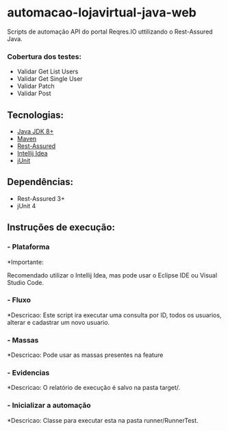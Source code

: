 # automacao-lojavirtual-java-web

Scripts de automação API do portal Reqres.IO uttilizando o Rest-Assured Java.

### Cobertura dos testes:  ###

* Validar Get List Users
* Validar Get Single User
* Validar Patch
* Validar Post

## Tecnologias:

* [Java JDK 8+](https://www.oracle.com/br/java/technologies/javase-downloads.html)
* [Maven](https://maven.apache.org)
* [Rest-Assured](https://rest-assured.io/)
* [Intellij Idea](https://www.jetbrains.com/pt-br/idea/)
* [jUnit](https://junit.org/junit5/)


## Dependências:

* Rest-Assured 3+
* jUnit 4

## Instruções de execução:

###  - Plataforma

*Importante: 

Recomendado utilizar o Intellij Idea, mas pode usar o Eclipse IDE ou Visual Studio Code.

###  - Fluxo

*Descricao: Este script ira executar uma consulta por ID, todos os usuarios, alterar e cadastrar um novo usuario.

###  - Massas

*Descricao: 
Pode usar as massas presentes na feature

###  - Evidencias

*Descricao:
O relatório de execução é salvo na pasta target/.

###  - Inicializar a automação

*Descricao: 
Classe para executar esta na pasta runner/RunnerTest.
